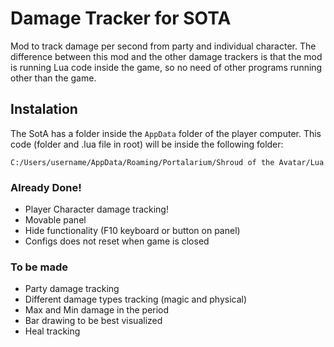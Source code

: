 # Damage Tracker for SOTA

Mod to track damage per second from party and individual character.
The difference between this mod and the other damage trackers is that the mod is running Lua code inside the game, so no need of other programs running other than the game.

## Instalation

The SotA has a folder inside the `AppData` folder of the player computer. This code (folder and .lua file in root) will be inside the following folder:

`C:/Users/username/AppData/Roaming/Portalarium/Shroud of the Avatar/Lua`

### Already Done!
* Player Character damage tracking!
* Movable panel
* Hide functionality (F10 keyboard or button on panel)
* Configs does not reset when game is closed

### To be made
* Party damage tracking
* Different damage types tracking (magic and physical)
* Max and Min damage in the period
* Bar drawing to be best visualized
* Heal tracking